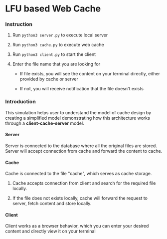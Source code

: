 # LFU based Web Cache

### Instruction

1. Run `python3 server.py` to execute local server

2. Run `python3 cache.py` to execute web cache

3. Run `python3 client.py` to start the client

4. Enter the file name that you are looking for

    - If file exists, you will see the content on your terminal directly, either provided by cache or server

    - If not, you will receive notification that the file doesn't exists

### Introduction

This simulation helps user to understand the model of cache design by creating a simplified model demonstrating how this architecture works through a **client-cache-server** model.

#### Server
Server is connected to the database where all the original files are stored. Server will accept connection from cache and forward the content to cache.

#### Cache
Cache is connected to the file "cache", which serves as cache storage. 

1. Cache accepts connection from client and search for the required file locally. 

2. If the file does not exists locally, cache will forward the request to server, fetch content and store locally.

#### Client
Client works as a browser behavior, which you can enter your desired content and directly view it on your terminal


 
